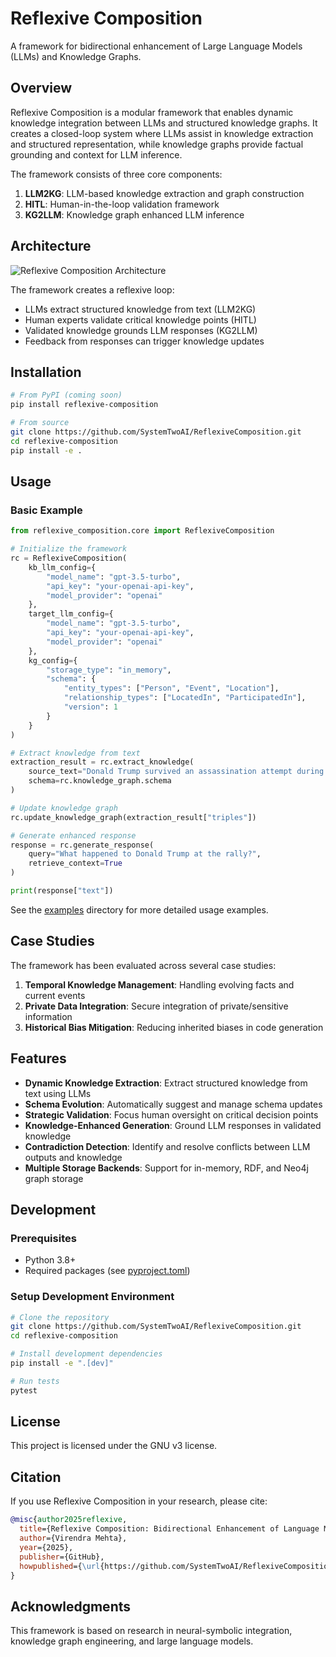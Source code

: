 # Reflexive Composition

A framework for bidirectional enhancement of Large Language Models (LLMs) and Knowledge Graphs.

## Overview

Reflexive Composition is a modular framework that enables dynamic knowledge integration between LLMs and structured knowledge graphs. It creates a closed-loop system where LLMs assist in knowledge extraction and structured representation, while knowledge graphs provide factual grounding and context for LLM inference.

The framework consists of three core components:

1. **LLM2KG**: LLM-based knowledge extraction and graph construction
2. **HITL**: Human-in-the-loop validation framework
3. **KG2LLM**: Knowledge graph enhanced LLM inference

## Architecture

![Reflexive Composition Architecture](docs/images/architecture.png)

The framework creates a reflexive loop:
- LLMs extract structured knowledge from text (LLM2KG)
- Human experts validate critical knowledge points (HITL)
- Validated knowledge grounds LLM responses (KG2LLM)
- Feedback from responses can trigger knowledge updates

## Installation

```bash
# From PyPI (coming soon)
pip install reflexive-composition

# From source
git clone https://github.com/SystemTwoAI/ReflexiveComposition.git
cd reflexive-composition
pip install -e .
```

## Usage

### Basic Example

```python
from reflexive_composition.core import ReflexiveComposition

# Initialize the framework
rc = ReflexiveComposition(
    kb_llm_config={
        "model_name": "gpt-3.5-turbo",
        "api_key": "your-openai-api-key",
        "model_provider": "openai"
    },
    target_llm_config={
        "model_name": "gpt-3.5-turbo",
        "api_key": "your-openai-api-key",
        "model_provider": "openai"
    },
    kg_config={
        "storage_type": "in_memory",
        "schema": {
            "entity_types": ["Person", "Event", "Location"],
            "relationship_types": ["LocatedIn", "ParticipatedIn"],
            "version": 1
        }
    }
)

# Extract knowledge from text
extraction_result = rc.extract_knowledge(
    source_text="Donald Trump survived an assassination attempt during a rally in Butler, Pennsylvania on July 13, 2024.",
    schema=rc.knowledge_graph.schema
)

# Update knowledge graph
rc.update_knowledge_graph(extraction_result["triples"])

# Generate enhanced response
response = rc.generate_response(
    query="What happened to Donald Trump at the rally?",
    retrieve_context=True
)

print(response["text"])
```

See the [examples](examples/) directory for more detailed usage examples.

## Case Studies

The framework has been evaluated across several case studies:

1. **Temporal Knowledge Management**: Handling evolving facts and current events
2. **Private Data Integration**: Secure integration of private/sensitive information
3. **Historical Bias Mitigation**: Reducing inherited biases in code generation

## Features

- **Dynamic Knowledge Extraction**: Extract structured knowledge from text using LLMs
- **Schema Evolution**: Automatically suggest and manage schema updates
- **Strategic Validation**: Focus human oversight on critical decision points
- **Knowledge-Enhanced Generation**: Ground LLM responses in validated knowledge
- **Contradiction Detection**: Identify and resolve conflicts between LLM outputs and knowledge
- **Multiple Storage Backends**: Support for in-memory, RDF, and Neo4j graph storage

## Development

### Prerequisites

- Python 3.8+
- Required packages (see [pyproject.toml](pyproject.toml))

### Setup Development Environment

```bash
# Clone the repository
git clone https://github.com/SystemTwoAI/ReflexiveComposition.git
cd reflexive-composition

# Install development dependencies
pip install -e ".[dev]"

# Run tests
pytest
```

## License

This project is licensed under the GNU v3 license.

## Citation

If you use Reflexive Composition in your research, please cite:

```bibtex
@misc{author2025reflexive,
  title={Reflexive Composition: Bidirectional Enhancement of Language Models and Knowledge Graphs},
  author={Virendra Mehta},
  year={2025},
  publisher={GitHub},
  howpublished={\url{https://github.com/SystemTwoAI/ReflexiveComposition}}
}
```

## Acknowledgments

This framework is based on research in neural-symbolic integration, knowledge graph engineering, and large language models.
